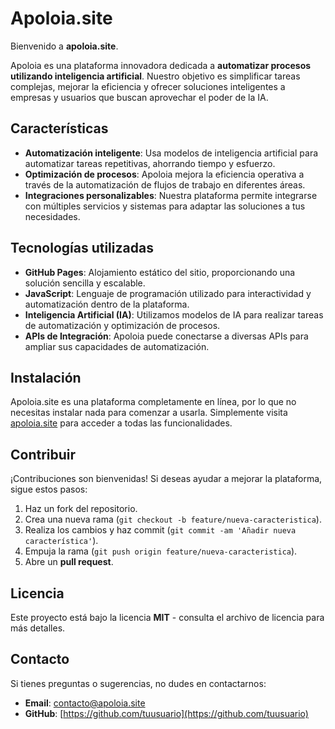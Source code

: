 # Apoloia.site

Bienvenido a **apoloia.site**.

Apoloia es una plataforma innovadora dedicada a **automatizar procesos utilizando inteligencia artificial**. Nuestro objetivo es simplificar tareas complejas, mejorar la eficiencia y ofrecer soluciones inteligentes a empresas y usuarios que buscan aprovechar el poder de la IA.

## Características

- **Automatización inteligente**: Usa modelos de inteligencia artificial para automatizar tareas repetitivas, ahorrando tiempo y esfuerzo.
- **Optimización de procesos**: Apoloia mejora la eficiencia operativa a través de la automatización de flujos de trabajo en diferentes áreas.
- **Integraciones personalizables**: Nuestra plataforma permite integrarse con múltiples servicios y sistemas para adaptar las soluciones a tus necesidades.

## Tecnologías utilizadas

- **GitHub Pages**: Alojamiento estático del sitio, proporcionando una solución sencilla y escalable.
- **JavaScript**: Lenguaje de programación utilizado para interactividad y automatización dentro de la plataforma.
- **Inteligencia Artificial (IA)**: Utilizamos modelos de IA para realizar tareas de automatización y optimización de procesos.
- **APIs de Integración**: Apoloia puede conectarse a diversas APIs para ampliar sus capacidades de automatización.

## Instalación

Apoloia.site es una plataforma completamente en línea, por lo que no necesitas instalar nada para comenzar a usarla. Simplemente visita [apoloia.site](https://www.apoloia.site) para acceder a todas las funcionalidades.

## Contribuir

¡Contribuciones son bienvenidas! Si deseas ayudar a mejorar la plataforma, sigue estos pasos:

1. Haz un fork del repositorio.
2. Crea una nueva rama (`git checkout -b feature/nueva-caracteristica`).
3. Realiza los cambios y haz commit (`git commit -am 'Añadir nueva característica'`).
4. Empuja la rama (`git push origin feature/nueva-caracteristica`).
5. Abre un **pull request**.

## Licencia

Este proyecto está bajo la licencia **MIT** - consulta el archivo de licencia para más detalles.

## Contacto

Si tienes preguntas o sugerencias, no dudes en contactarnos:

- **Email**: contacto@apoloia.site
- **GitHub**: [https://github.com/tuusuario](https://github.com/tuusuario)
